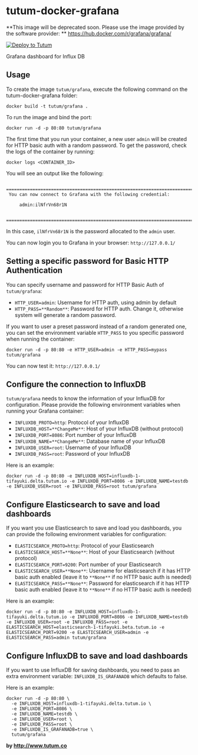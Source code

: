 tutum-docker-grafana
====================

**This image will be deprecated soon. Please use the image provided by the software provider: ** https://hub.docker.com/r/grafana/grafana/

[![Deploy to Tutum](https://s.tutum.co/deploy-to-tutum.svg)](https://dashboard.tutum.co/stack/deploy/)

Grafana dashboard for Influx DB


Usage
-----
To create the image `tutum/grafana`, execute the following command on the tutum-docker-grafana folder:

    docker build -t tutum/grafana .

To run the image and bind the port:

    docker run -d -p 80:80 tutum/grafana

The first time that you run your container, a new user `admin` will be created for HTTP basic auth with a random password. To get the password, check the logs of the container by running:

    docker logs <CONTAINER_ID>

You will see an output like the following:

```
 ========================================================================
 You can now connect to Grafana with the following credential:

     admin:ilNfrVn68r1N

 ========================================================================
```

In this case, `ilNfrVn68r1N` is the password allocated to the `admin` user.

You can now login you to Grafana in your browser: `http://127.0.0.1/`


Setting a specific password for Basic HTTP Authentication
---------------------------------------------------------

You can specify username and password for HTTP Basic Auth of `tutum/grafana`:

* ``HTTP_USER=admin``: Username for HTTP auth, using admin by default
* ``HTTP_PASS=**Random**``: Password for HTTP auth. Change it, otherwise system will generate a random password.

If you want to user a preset password instead of a random generated one, you can set the environment variable `HTTP_PASS` to you specific password when running the container:

    docker run -d -p 80:80 -e HTTP_USER=admin -e HTTP_PASS=mypass tutum/grafana

You can now test it: `http://127.0.0.1/`


Configure the connection to InfluxDB
------------------------------------

`tutum/grafana` needs to know the information of your InfluxDB for configuration. Please provide the following environment variables when running your Grafana container:

* ``INFLUXDB_PROTO=http``: Protocol of your InfluxDB
* ``INFLUXDB_HOST=**ChangeMe**``: Host of your InfluxDB (without protocol)
* ``INFLUXDB_PORT=8086``: Port number of your InfluxDB
* ``INFLUXDB_NAME=**ChangeMe**``: Database name of your InfluxDB
* ``INFLUXDB_USER=root``: Username of your InfluxDB
* ``INFLUXDB_PASS=root``: Password of your InfluxDB

Here is an example:

    docker run -d -p 80:80 -e INFLUXDB_HOST=influxdb-1-tifayuki.delta.tutum.io -e INFLUXDB_PORT=8086 -e INFLUXDB_NAME=testdb -e INFLUXDB_USER=root -e INFLUXDB_PASS=root tutum/grafana


Configure Elasticsearch to save and load dashboards
---------------------------------------------------
If you want you use Elasticsearch to save and load you dashboards, you can provide the following environment variables for configuration:


* ``ELASTICSEARCH_PROTO=http``: Protocol of your Elasticsearch
* ``ELASTICSEARCH_HOST=**None**``: Host of your Elasticsearch (without protocol)
* ``ELASTICSEARCH_PORT=9200``: Port number of your Elasticsearch
* ``ELASTICSEARCH_USER=**None**``: Username for elasticsearch if it has HTTP basic auth enabled (leave it to ``**None**`` if no HTTP basic auth is needed)
* ``ELASTICSEARCH_PASS=**None**``: Password for elasticsearch if it has HTTP basic auth enabled (leave it to ``**None**`` if no HTTP basic auth is needed)

Here is an example:

    docker run -d -p 80:80 -e INFLUXDB_HOST=influxdb-1-tifayuki.delta.tutum.io -e INFLUXDB_PORT=8086 -e INFLUXDB_NAME=testdb -e INFLUXDB_USER=root -e INFLUXDB_PASS=root -e ELASTICSEARCH_HOST=elasticsearch-1-tifayuki.beta.tutum.io -e ELASTICSEARCH_PORT=9200 -e ELASTICSEARCH_USER=admin -e ELASTICSEARCH_PASS=admin tutum/grafana

Configure InfluxDB to save and load dashboards
---------------------------------------------------
If you want to use InfluxDB for saving dashboards, you need to pass an extra
environment variable: `INFLUXDB_IS_GRAFANADB` which defaults to false.

Here is an example:

```
docker run -d -p 80:80 \
  -e INFLUXDB_HOST=influxdb-1-tifayuki.delta.tutum.io \
  -e INFLUXDB_PORT=8086 \
  -e INFLUXDB_NAME=testdb \
  -e INFLUXDB_USER=root \
  -e INFLUXDB_PASS=root \
  -e INFLUXDB_IS_GRAFANADB=true \
  tutum/grafana
```


**by http://www.tutum.co**

